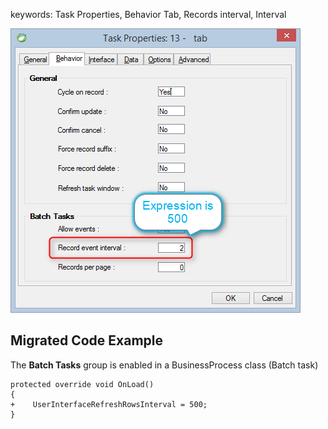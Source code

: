 ﻿keywords: Task Properties, Behavior Tab, Records interval, Interval

![](RecordsInterval.png)

## Migrated Code Example

The **Batch Tasks** group is enabled in a BusinessProcess class (Batch task)

```csdiff   
protected override void OnLoad()
{
+    UserInterfaceRefreshRowsInterval = 500;
}
```        





